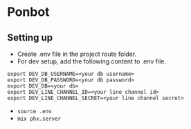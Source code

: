 # Ponbot

## Setting up
- Create .env file in the project route folder.
- For dev setup, add the following content to .env file.
```
export DEV_DB_USERNAME=<your db username>
export DEV_DB_PASSWORD=<your db password>
export DEV_DB=<your db>
export DEV_LINE_CHANNEL_ID=<your line channel id>
export DEV_LINE_CHANNEL_SECRET=<your line channel secret>
```
- `source .env`
- `mix phx.server`
